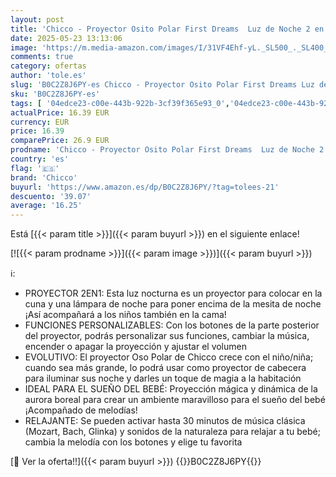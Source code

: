 ```yaml
---
layout: post
title: 'Chicco - Proyector Osito Polar First Dreams  Luz de Noche 2 en 1 para Cunas y Minicunas  Proyección de Aurora Boreal  Música Clásica Relajante y Sonidos de la Naturaleza  Juguetes Bebé  0 Meses +  Rosa'
date: 2025-05-23 13:13:06
image: 'https://m.media-amazon.com/images/I/31VF4Ehf-yL._SL500_._SL400_.jpg'
comments: true
category: ofertas
author: 'tole.es'
slug: 'B0C2Z8J6PY-es Chicco - Proyector Osito Polar First Dreams Luz de Noche 2...'
sku: 'B0C2Z8J6PY-es'
tags: [ '04edce23-c00e-443b-922b-3cf39f365e93_0','04edce23-c00e-443b-922b-3cf39f365e93_2701','Arborist Merchandising Root','Ayuda para dormir para bebé','Bebé','Bebé Outlet','Bebés','Decoración para dormitorio de bebé','Dormitorio','Juguetes y juegos','Self Service','Special Features Stores','b6d17eda-2c26-45ed-a098-453a9f96e839_0','b6d17eda-2c26-45ed-a098-453a9f96e839_2801','bebé','chicco','🇪🇸', ]
actualPrice: 16.39 EUR
currency: EUR
price: 16.39
comparePrice: 26.9 EUR
prodname: 'Chicco - Proyector Osito Polar First Dreams  Luz de Noche 2 en 1 para Cunas y Minicunas  Proyección de Aurora Boreal  Música Clásica Relajante y Sonidos de la Naturaleza  Juguetes Bebé  0 Meses +  Rosa'
country: 'es'
flag: '🇪🇸'
brand: 'Chicco'
buyurl: 'https://www.amazon.es/dp/B0C2Z8J6PY/?tag=tolees-21'
descuento: '39.07'
average: '16.25'
---
```


Está [{{< param title >}}]({{< param buyurl >}}) en el siguiente enlace!

[![{{< param prodname >}}]({{< param image >}})]({{< param buyurl >}})

ℹ️:

- PROYECTOR 2EN1: Esta luz nocturna es un proyector para colocar en la cuna y una lámpara de noche para poner encima de la mesita de noche ¡Así acompañará a los niños también en la cama!
- FUNCIONES PERSONALIZABLES: Con los botones de la parte posterior del proyector, podrás personalizar sus funciones, cambiar la música, encender o apagar la proyección y ajustar el volumen
- EVOLUTIVO: El proyector Oso Polar de Chicco crece con el niño/niña; cuando sea más grande, lo podrá usar como proyector de cabecera para iluminar sus noche y darles un toque de magia a la habitación
- IDEAL PARA EL SUEÑO DEL BEBÉ: Proyección mágica y dinámica de la aurora boreal para crear un ambiente maravilloso para el sueño del bebé ¡Acompañado de melodías!
- RELAJANTE: Se pueden activar hasta 30 minutos de música clásica (Mozart, Bach, Glinka) y sonidos de la naturaleza para relajar a tu bebé; cambia la melodía con los botones y elige tu favorita

[🛒 Ver la oferta!!]({{< param buyurl >}})
{{<world>}}B0C2Z8J6PY{{</world>}}
